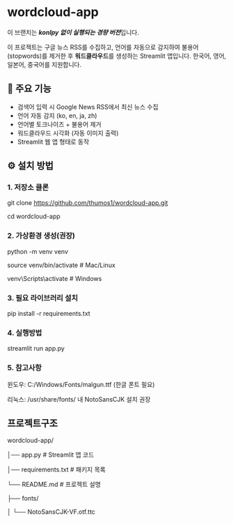 # wordcloud-app
이 브랜치는 ***konlpy 없이 실행되는 경량 버전***입니다.

이 프로젝트는 구글 뉴스 RSS를 수집하고, 언어를 자동으로 감지하여   불용어(stopwords)를 제거한 후 **워드클라우드**를 생성하는 Streamlit 앱입니다.   한국어, 영어, 일본어, 중국어를 지원합니다.



## 📌 주요 기능
- 검색어 입력 시 Google News RSS에서 최신 뉴스 수집
- 언어 자동 감지 (ko, en, ja, zh)
- 언어별 토크나이즈 + 불용어 제거
- 워드클라우드 시각화 (자동 이미지 출력)
- Streamlit 웹 앱 형태로 동작



## ⚙️ 설치 방법

### 1. 저장소 클론
  git clone https://github.com/thumos1/wordcloud-app.git

  cd wordcloud-app


### 2. 가상환경 생성(권장)
  python -m venv venv

  source venv/bin/activate   # Mac/Linux

  venv\Scripts\activate      # Windows


### 3. 필요 라이브러리 설치
  pip install -r requirements.txt


### 4. 실행방법
  streamlit run app.py


### 5. 참고사항
  윈도우: C:/Windows/Fonts/malgun.ttf (한글 폰트 필요)

  리눅스: /usr/share/fonts/ 내 NotoSansCJK 설치 권장




## 프로젝트구조
  wordcloud-app/

  │── app.py                # Streamlit 앱 코드
  
  │── requirements.txt      # 패키지 목록

  └── README.md             # 프로젝트 설명
  
  ├── fonts/
  
  │   └── NotoSansCJK-VF.otf.ttc